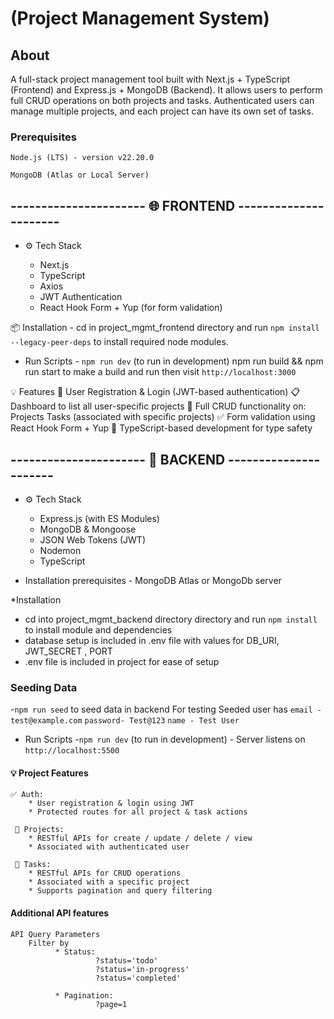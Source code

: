 
# (Project Management System)
## About

A full-stack project management tool built with Next.js + TypeScript (Frontend) and Express.js + MongoDB (Backend).
It allows users to perform full CRUD operations on both projects and tasks. Authenticated users can manage multiple projects, and each project can have its own set of tasks.

### Prerequisites

    Node.js (LTS) - version v22.20.0

    MongoDB (Atlas or Local Server)

##  ---------------------- 🌐 FRONTEND ----------------------


* ⚙️ Tech Stack
  
     * Next.js
     * TypeScript
     * Axios
     * JWT Authentication
     * React Hook Form + Yup (for form validation)
    
📦 Installation 
            - cd in project_mgmt_frontend directory and run `npm install --legacy-peer-deps` to install required node modules.

- Run Scripts - `npm run dev` (to run in development)
                npm run build && npm run start to make a build and run 
                      then visit  `http://localhost:3000`

💡 Features 
            🔐 User Registration & Login (JWT-based authentication)
            📋 Dashboard to list all user-specific projects
            🧩 Full CRUD functionality on:
                Projects
                Tasks (associated with specific projects)
            ✅ Form validation using React Hook Form + Yup
            🔧 TypeScript-based development for type safety


## ---------------------- 🚀 BACKEND ----------------------


* ⚙️ Tech Stack

   * Express.js (with ES Modules)
   * MongoDB & Mongoose
   * JSON Web Tokens (JWT)
   * Nodemon
   * TypeScript
  

- Installation prerequisites - MongoDB Atlas or MongoDb server

*Installation
  - cd into project_mgmt_backend directory directory and run `npm install` to install module and dependencies
  - database setup is included in .env file with values for DB_URI, JWT_SECRET , PORT
  - .env file is included in project for ease of setup 

 ### Seeding Data
 -`npm run seed` to seed data in backend 
                For testing
                Seeded user has `email - test@example.com` `password- Test@123` `name - Test User`

                
- Run Scripts  -`npm run dev` (to run in development)
               - Server listens on `http://localhost:5500`


                
#### 💡 Project Features
    ✅ Auth: 
        * User registration & login using JWT
        * Protected routes for all project & task actions

     📁 Projects:
        * RESTful APIs for create / update / delete / view
        * Associated with authenticated user
  
     📌 Tasks:
        * RESTful APIs for CRUD operations
        * Associated with a specific project
        * Supports pagination and query filtering

 
 ####  Additional API features
    API Query Parameters 
        Filter by 
              * Status:
                       ?status='todo'
                       ?status='in-progress'
                       ?status='completed'
                       
              * Pagination:
                       ?page=1     


